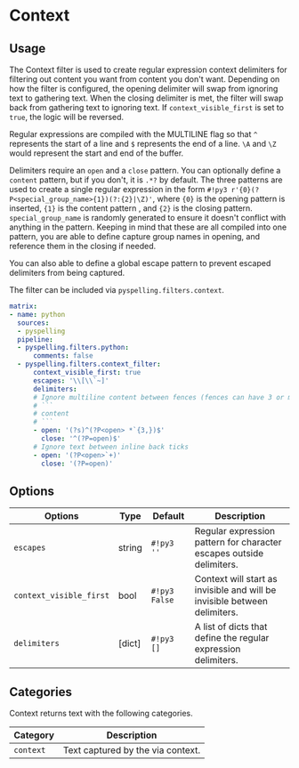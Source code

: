 # Context

## Usage

The Context filter is used to create regular expression context delimiters for filtering out content you want from content you don't want. Depending on how the filter is configured, the opening delimiter will swap from ignoring text to gathering text. When the closing delimiter is met, the filter will swap back from gathering text to ignoring text.  If `context_visible_first` is set to `true`, the logic will be reversed.

Regular expressions are compiled with the MULTILINE flag so that `^` represents the start of a line and `$` represents the end of a line. `\A` and `\Z` would represent the start and end of the buffer.

Delimiters require an `open` and a `close` pattern. You can optionally define a `content` pattern, but if you don't, it is `.*?` by default. The three patterns are used to create a single regular expression in the form `#!py3 r'{0}(?P<special_group_name>{1})(?:{2}|\Z)'`, where `{0}` is the opening pattern is inserted, `{1}` is the content pattern , and `{2}` is the closing pattern. `special_group_name` is randomly generated to ensure it doesn't conflict with anything in the pattern. Keeping in mind that these are all compiled into one pattern, you are able to define capture group names in opening, and reference them in the closing if needed.

You can also able to define a global escape pattern to prevent escaped delimiters from being captured.

The filter can be included via `pyspelling.filters.context`.

```yaml
matrix:
- name: python
  sources:
  - pyspelling
  pipeline:
  - pyspelling.filters.python:
      comments: false
  - pyspelling.filters.context_filter:
      context_visible_first: true
      escapes: '\\[\\`~]'
      delimiters:
      # Ignore multiline content between fences (fences can have 3 or more back ticks)
      # ```
      # content
      # ```
      - open: '(?s)^(?P<open> *`{3,})$'
        close: '^(?P=open)$'
      # Ignore text between inline back ticks
      - open: '(?P<open>`+)'
        close: '(?P=open)'
```

## Options

Options                 | Type     | Default       | Description
----------------------- | -------- | ------------- | -----------
`escapes`               | string   | `#!py3 ''`    | Regular expression pattern for character escapes outside delimiters.
`context_visible_first` | bool     | `#!py3 False` | Context will start as invisible and will be invisible between delimiters.
`delimiters`            | [dict]   | `#!py3 []`    | A list of dicts that define the regular expression delimiters.

## Categories

Context returns text with the following categories.

Category  | Description
--------- | -----------
`context` | Text captured by the via context.

